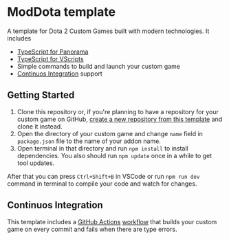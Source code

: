 # ModDota template

A template for Dota 2 Custom Games built with modern technologies. It includes

- [TypeScript for Panorama](https://moddota.com/articles/introduction-to-panorama-ui-with-typescript)
- [TypeScript for VScripts](https://typescripttolua.github.io/)
- Simple commands to build and launch your custom game
- [Continuos Integration](#continuos-integration) support

## Getting Started

1. Clone this repository or, if you're planning to have a repository for your custom game on GitHub, [create a new repository from this template](https://help.github.com/en/github/creating-cloning-and-archiving-repositories/creating-a-repository-from-a-template) and clone it instead.
2. Open the directory of your custom game and change `name` field in `package.json` file to the name of your addon name.
3. Open terminal in that directory and run `npm install` to install dependencies. You also should run `npm update` once in a while to get tool updates.

After that you can press `Ctrl+Shift+B` in VSCode or run `npm run dev` command in terminal to compile your code and watch for changes.

## Continuos Integration

This template includes a [GitHub Actions](https://github.com/features/actions) [workflow](.github/workflows/ci.yml) that builds your custom game on every commit and fails when there are type errors.
